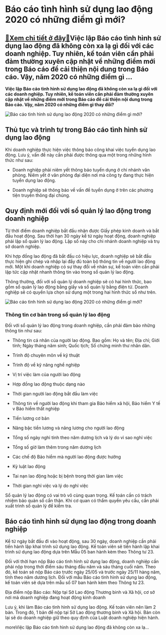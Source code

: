 Báo cáo tình hình sử dụng lao động 2020 có những điểm gì mới?
=============================================================

[:gift:Xem chi tiết ở đây:gift:](https://hddtvn.com/bao-cao-tinh-hinh-su-dung-lao-dong-2020-co-nhung-diem-gi-moi/)Việc lập Báo cáo tình hình sử dụng lao động đã không còn xa lạ gì đối với các doanh nghiệp. Tuy nhiên, kế toán viên cần phải đảm thường xuyên cập nhật về những điểm mới trong Báo cáo để cải thiện nội dung trong Báo cáo. Vậy, năm 2020 có những điểm gì …
------------------------------------------------------------------------------------------------------------------------------------------------------------------------------------------------------------------------------------------------------------

**Việc lập Báo cáo tình hình sử dụng lao động đã không còn xa lạ gì đối với các doanh nghiệp. Tuy nhiên, kế toán viên cần phải đảm thường xuyên cập nhật về những điểm mới trong Báo cáo để cải thiện nội dung trong Báo cáo. Vậy, năm 2020 có những điểm gì thay đổi?**


![Báo cáo tình hình sử dụng lao động 2020 có những điểm gì mới?](https://hddtvn.com/wp-content/uploads/2021/01/factoryjobsworker_si.jpg)


Thủ tục và trình tự trong Báo cáo tình hình sử dụng lao động
------------------------------------------------------------


Khi doanh nghiệp thực hiện việc thông báo công khai việc tuyển dụng lao động. Lưu ý, vấn đề này cần phải được thông qua một trong những hình thức như sau:




* Doanh nghiệp phải niêm yết thông báo tuyển dụng ở chi nhánh văn phòng. Niêm yết ở văn phòng đại diện nơi mà công ty đang thực hiện tuyển dụng lao động.

* Doanh nghiệp sẽ thông báo về vấn đề tuyển dụng ở trên các phương tiện truyền thông đại chúng.



Quy định mới đối với sổ quản lý lao động trong doanh nghiệp
-----------------------------------------------------------


Từ thời điểm doanh nghiệp bắt đầu nhận được Giấy phép kinh doanh và bắt đầu hoạt động. Sau thời hạn 30 ngày kể từ ngày hoạt động, doanh nghiệp phải lập sổ quản lý lao động. Lập sổ này cho chi nhánh doanh nghiệp và trụ sở doanh nghiệp.


Khi hợp đồng lao động đã bắt đầu có hiệu lực, doanh nghiệp sẽ bắt đầu thực hiện ghi chép và nhập lại đầy đủ toàn bộ thông tin về người lao động mới. Một khi doanh nghiệp có sự thay đổi về nhân sự, kế toán viên cần phải lập tức cập nhật nhanh thông tin vào trong sổ quản lý lao động.


Thông thường, đối với sổ quản lý doanh nghiệp sẽ có hai hình thức, bao gồm sổ quản lý lao động bằng giấy và sổ quản lý bằng điện tử. Doanh nghiệp sẽ có quyền lựa chọn sử dụng một trong hai hình thức sổ như trên.


![Báo cáo tình hình sử dụng lao động 2020 có những điểm gì mới?](https://hddtvn.com/wp-content/uploads/2021/01/157341-636283001243114363-16x9-1.jpg)


### Thông tin cơ bản trong sổ quản lý lao động


Đối với sổ quản lý lao động trong doanh nghiệp, cần phải đảm bảo những thông tin như sau:




* Thông tin cá nhân của người lao động. Bao gồm: Họ và tên; Địa chỉ; Giới tính; Ngày tháng năm sinh; Quốc tịch; Số chứng minh thư nhân dân.

* Trình độ chuyên môn về kỹ thuật

* Trình độ về kỹ năng nghề nghiệp

* Vị trí việc làm của người lao động

* Hợp đồng lao động thuộc dạng nào

* Thời gian người lao động bắt đầu làm việc

* Thông tin về người lao động khi tham gia Bảo hiểm xã hội, Bảo hiểm Y tế v Bảo hiểm thất nghiệp

* Tiền lương cơ bản

* Nâng bậc tiền lương và nâng lương cho người lao động

* Tổng số ngày nghỉ tính theo năm dương lịch và lý do vì sao nghỉ việc

* Tổng số giờ làm thêm trong năm dương lịch

* Các chế độ Bảo hiểm mà người lao động được hưởng

* Kỷ luật lao động

* Tai nạn lao động hoặc bị bệnh trong thời gian làm việc

* Thời gian nghỉ việc và lý do nghỉ việc



Sổ quản lý lao động có vai trò vô cùng quan trọng. Kế toán cần có trách nhiệm bảo quản sổ cẩn thận. Khi cơ quan có thẩm quyền yêu cầu, cần phải xuất trình sổ quản lý để kiểm tra.


Báo cáo tình hình sử dụng lao động trong doanh nghiệp
-----------------------------------------------------


Kể từ ngày bắt đầu đi vào hoạt động, sau 30 ngày, doanh nghiệp cần phải tiến hành lập khai trình sử dụng lao động. Kế toán viên sẽ tiến hành lập khai trình sử dụng lao động dựa trên Mẫu 05 ban hành kèm theo Thông tư 23.


Đối với thời hạn nộp Báo cáo tình hình sử dụng lao động, doanh nghiệp cần phải nộp trong thời điểm sáu tháng đầu năm và sáu tháng cuối năm. Theo đó, kế toán sẽ nộp Báo cáo trước ngày 25/05 và trước ngày 25/11 hàng năm, tính theo năm dương lịch. Đối với mẫu Báo cáo tình hình sử dụng lao động, kế toán viên sẽ dựa trên mẫu số 07 ban hành kèm theo Thông tư 23.


Địa điểm nộp Báo cáo: Nộp tại Sở Lao động Thương binh và Xã hội, cơ sở nơi mà doanh nghiệp đang hoạt động kinh doanh


Lưu ý, khi làm Báo cáo tình hình sử dụng lao động. Kế toán viên nên làm 2 bản. Trong đó, 1 bản để nộp tại Sở Lao động thương binh và Xã hội. Bản còn lại sẽ do doanh nghiệp giữ theo quy định của Luật doanh nghiệp hiện hành.


moreViệc lập Báo cáo tình hình sử dụng lao động đã không còn xa lạ…

